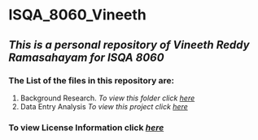 # ISQA_8060_Vineeth

## _This is a personal repository of Vineeth Reddy Ramasahayam for ISQA 8060_ 

### The List of the files in this repository are:
1. Background Research.  _To view this folder click [here](www.google.com)_ 
2. Data Entry Analysis   _To view this project click [here](www.google.com)_

### To view License Information click _[here](https://github.com/vineethreddyramasa/ISQA_8060_Vineeth/blob/master/LICENSE)_
